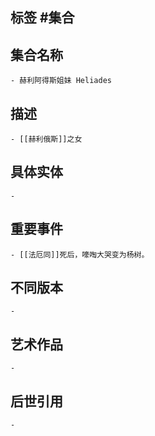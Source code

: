 ## 标签  #集合
## 集合名称
	- 赫利阿得斯姐妹 Heliades
## 描述
	- [[赫利俄斯]]之女
## 具体实体
	-
## 重要事件
	- [[法厄同]]死后，嚎啕大哭变为杨树。
## 不同版本
	-
## 艺术作品
	-
## 后世引用
	-
